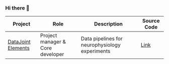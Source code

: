 ### Hi there 👋

| Project | Role | Description | Source Code |
|--|--|--|--|
| [DataJoint Elements](https://datajoint.com/docs/elements/) | Project manager & Core developer | Data pipelines for neurophysiology experiments | [Link](https://github.com/datajoint) |

<!--
**kabilar/kabilar** is a ✨ _special_ ✨ repository because its `README.md` (this file) appears on your GitHub profile.

Here are some ideas to get you started:

- 🔭 I’m currently working on ...
- 🌱 I’m currently learning ...
- 👯 I’m looking to collaborate on ...
- 🤔 I’m looking for help with ...
- 💬 Ask me about ...
- 📫 How to reach me: ...
- 😄 Pronouns: ...
- ⚡ Fun fact: ...
-->
